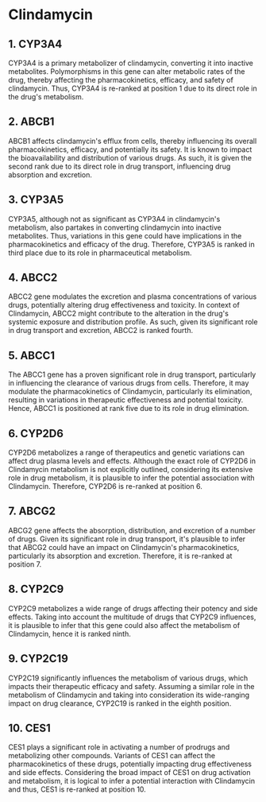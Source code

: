 # Clindamycin

## 1. CYP3A4
CYP3A4 is a primary metabolizer of clindamycin, converting it into inactive metabolites. Polymorphisms in this gene can alter metabolic rates of the drug, thereby affecting the pharmacokinetics, efficacy, and safety of clindamycin. Thus, CYP3A4 is re-ranked at position 1 due to its direct role in the drug's metabolism.

## 2. ABCB1
ABCB1 affects clindamycin's efflux from cells, thereby influencing its overall pharmacokinetics, efficacy, and potentially its safety. It is known to impact the bioavailability and distribution of various drugs. As such, it is given the second rank due to its direct role in drug transport, influencing drug absorption and excretion.

## 3. CYP3A5
CYP3A5, although not as significant as CYP3A4 in clindamycin's metabolism, also partakes in converting clindamycin into inactive metabolites. Thus, variations in this gene could have implications in the pharmacokinetics and efficacy of the drug. Therefore, CYP3A5 is ranked in third place due to its role in pharmaceutical metabolism.

## 4. ABCC2
ABCC2 gene modulates the excretion and plasma concentrations of various drugs, potentially altering drug effectiveness and toxicity. In context of Clindamycin, ABCC2 might contribute to the alteration in the drug's systemic exposure and distribution profile. As such, given its significant role in drug transport and excretion, ABCC2 is ranked fourth.

## 5. ABCC1
The ABCC1 gene has a proven significant role in drug transport, particularly in influencing the clearance of various drugs from cells. Therefore, it may modulate the pharmacokinetics of Clindamycin, particularly its elimination, resulting in variations in therapeutic effectiveness and potential toxicity. Hence, ABCC1 is positioned at rank five due to its role in drug elimination.

## 6. CYP2D6
CYP2D6 metabolizes a range of therapeutics and genetic variations can affect drug plasma levels and effects. Although the exact role of CYP2D6 in Clindamycin metabolism is not explicitly outlined, considering its extensive role in drug metabolism, it is plausible to infer the potential association with Clindamycin. Therefore, CYP2D6 is re-ranked at position 6.

## 7. ABCG2
ABCG2 gene affects the absorption, distribution, and excretion of a number of drugs. Given its significant role in drug transport, it's plausible to infer that ABCG2 could have an impact on Clindamycin's pharmacokinetics, particularly its absorption and excretion. Therefore, it is re-ranked at position 7.

## 8. CYP2C9
CYP2C9 metabolizes a wide range of drugs affecting their potency and side effects. Taking into account the multitude of drugs that CYP2C9 influences, it is plausible to infer that this gene could also affect the metabolism of Clindamycin, hence it is ranked ninth.

## 9. CYP2C19
CYP2C19 significantly influences the metabolism of various drugs, which impacts their therapeutic efficacy and safety. Assuming a similar role in the metabolism of Clindamycin and taking into consideration its wide-ranging impact on drug clearance, CYP2C19 is ranked in the eighth position.

## 10. CES1
CES1 plays a significant role in activating a number of prodrugs and metabolizing other compounds. Variants of CES1 can affect the pharmacokinetics of these drugs, potentially impacting drug effectiveness and side effects. Considering the broad impact of CES1 on drug activation and metabolism, it is logical to infer a potential interaction with Clindamycin and thus, CES1 is re-ranked at position 10.

